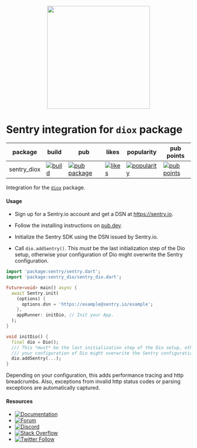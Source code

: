 <p align="center">
  <a href="https://sentry.io" target="_blank" align="center">
    <img src="https://sentry-brand.storage.googleapis.com/sentry-logo-black.png" width="280">
  </a>
  <br />
</p>

Sentry integration for `diox` package
===========

| package | build | pub | likes | popularity | pub points |
| ------- | ------- | ------- | ------- | ------- | ------- |
| sentry_diox | [![build](https://github.com/getsentry/sentry-dart/workflows/sentry-diox/badge.svg?branch=main)](https://github.com/getsentry/sentry-dart/actions?query=workflow%3Asentry-diox) | [![pub package](https://img.shields.io/pub/v/sentry_diox.svg)](https://pub.dev/packages/sentry_diox) | [![likes](https://img.shields.io/pub/likes/sentry_diox)](https://pub.dev/packages/sentry_diox/score) | [![popularity](https://img.shields.io/pub/popularity/sentry_diox)](https://pub.dev/packages/sentry_diox/score) | [![pub points](https://img.shields.io/pub/points/sentry_diox)](https://pub.dev/packages/sentry_diox/score)

Integration for the [`diox`](https://pub.dev/packages/diox) package.

#### Usage

- Sign up for a Sentry.io account and get a DSN at https://sentry.io.

- Follow the installing instructions on [pub.dev](https://pub.dev/packages/sentry/install).

- Initialize the Sentry SDK using the DSN issued by Sentry.io.

- Call `dio.addSentry()`. This *must* be the last initialization step of the Dio setup, otherwise your configuration of Dio might overwrite the Sentry configuration.

```dart
import 'package:sentry/sentry.dart';
import 'package:sentry_dio/sentry_dio.dart';

Future<void> main() async {
  await Sentry.init(
    (options) {
      options.dsn = 'https://example@sentry.io/example';
    },
    appRunner: initDio, // Init your App.
  );
}

void initDio() {
  final dio = Dio();
  /// This *must* be the last initialization step of the Dio setup, otherwise
  /// your configuration of Dio might overwrite the Sentry configuration.
  dio.addSentry(...);
}
```

Depending on your configuration, this adds performance tracing and http breadcrumbs. Also, exceptions from invalid http status codes or parsing exceptions are automatically captured.

#### Resources

* [![Documentation](https://img.shields.io/badge/documentation-sentry.io-green.svg)](https://docs.sentry.io/platforms/dart/)
* [![Forum](https://img.shields.io/badge/forum-sentry-green.svg)](https://forum.sentry.io/c/sdks)
* [![Discord](https://img.shields.io/discord/621778831602221064)](https://discord.gg/Ww9hbqr)
* [![Stack Overflow](https://img.shields.io/badge/stack%20overflow-sentry-green.svg)](https://stackoverflow.com/questions/tagged/sentry)
* [![Twitter Follow](https://img.shields.io/twitter/follow/getsentry?label=getsentry&style=social)](https://twitter.com/intent/follow?screen_name=getsentry)
